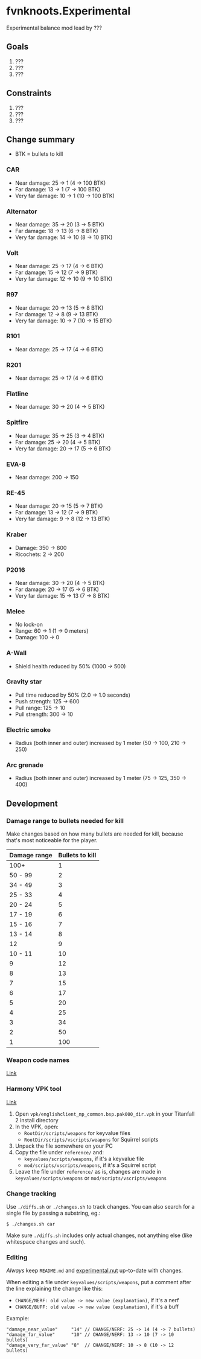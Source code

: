 fvnknoots.Experimental
================================================================================

Experimental balance mod lead by ???

Goals
--------------------------------------------------------------------------------

  1. ???
  2. ???
  3. ???

Constraints
--------------------------------------------------------------------------------

  1. ???
  2. ???
  3. ???

Change summary
--------------------------------------------------------------------------------

  * BTK = bullets to kill

### CAR

  * Near damage: 25 -> 1 (4 -> 100 BTK)
  * Far damage: 13 -> 1 (7 -> 100 BTK)
  * Very far damage: 10 -> 1 (10 -> 100 BTK)

### Alternator

  * Near damage: 35 -> 20 (3 -> 5 BTK)
  * Far damage: 18 -> 13 (6 -> 8 BTK)
  * Very far damage: 14 -> 10 (8 -> 10 BTK)

### Volt

  * Near damage: 25 -> 17 (4 -> 6 BTK)
  * Far damage: 15 -> 12 (7 -> 9 BTK)
  * Very far damage: 12 -> 10 (9 -> 10 BTK)

### R97

  * Near damage: 20 -> 13 (5 -> 8 BTK)
  * Far damage: 12 -> 8 (9 -> 13 BTK)
  * Very far damage: 10 -> 7 (10 -> 15 BTK)

### R101

  * Near damage: 25 -> 17 (4 -> 6 BTK)

### R201

  * Near damage: 25 -> 17 (4 -> 6 BTK)

### Flatline

  * Near damage: 30 -> 20 (4 -> 5 BTK)

### Spitfire

  * Near damage: 35 -> 25 (3 -> 4 BTK)
  * Far damage: 25 -> 20 (4 -> 5 BTK)
  * Very far damage: 20 -> 17 (5 -> 6 BTK)

### EVA-8

  * Near damage: 200 -> 150

### RE-45

  * Near damage: 20 -> 15 (5 -> 7 BTK)
  * Far damage: 13 -> 12 (7 -> 9  BTK)
  * Very far damage: 9  -> 8 (12 -> 13 BTK)

### Kraber

  * Damage: 350 -> 800
  * Ricochets: 2 -> 200

### P2016

  * Near damage: 30 -> 20 (4 -> 5 BTK)
  * Far damage: 20 -> 17 (5 -> 6  BTK)
  * Very far damage: 15 -> 13  (7 -> 8 BTK)

### Melee

  * No lock-on
  * Range: 60 -> 1 (1 -> 0 meters)
  * Damage: 100 -> 0

### A-Wall

  * Shield health reduced by 50% (1000 -> 500)

### Gravity star

  * Pull time reduced by 50% (2.0 -> 1.0 seconds)
  * Push strength: 125 -> 600
  * Pull range: 125 -> 10
  * Pull strength: 300 -> 10

### Electric smoke

  * Radius (both inner and outer) increased by 1 meter (50 -> 100, 210 -> 250)

### Arc grenade

  * Radius (both inner and outer) increased by 1 meter (75 -> 125, 350 -> 400)

Development
--------------------------------------------------------------------------------

### Damage range to bullets needed for kill

Make changes based on how many bullets are needed for kill,
because that's most noticeable for the player.

| Damage range | Bullets to kill |
|--------------|-----------------|
| 100+         | 1               |
| 50 - 99      | 2               |
| 34 - 49      | 3               |
| 25 - 33      | 4               |
| 20 - 24      | 5               |
| 17 - 19      | 6               |
| 15 - 16      | 7               |
| 13 - 14      | 8               |
| 12           | 9               |
| 10 - 11      | 10              |
| 9            | 12              |
| 8            | 13              |
| 7            | 15              |
| 6            | 17              |
| 5            | 20              |
| 4            | 25              |
| 3            | 34              |
| 2            | 50              |
| 1            | 100             |


### Weapon code names

[Link](https://r2northstar.gitbook.io/r2northstar-wiki/hosting-a-server-with-northstar/dedicated-server#weapons)

### Harmony VPK tool

[Link](https://github.com/harmonytf/HarmonyVPKTool/releases/tag/1.2.0)

  1. Open `vpk/englishclient_mp_common.bsp.pak000_dir.vpk` in your Titanfall 2 install directory
  2. In the VPK, open:
     - `RootDir/scripts/weapons` for keyvalue files
     - `RootDir/scripts/vscripts/weapons` for Squirrel scripts
  3. Unpack the file somewhere on your PC
  4. Copy the file under `reference/` and:
     - `keyvalues/scripts/weapons`, if it's a keyvalue file
     - `mod/scripts/vscripts/weapons`, if it's a Squirrel script
  5. Leave the file under `reference/` as is, changes are made in `keyvalues/scripts/weapons` or `mod/scripts/vscripts/weapons`

### Change tracking

Use `./diffs.sh` or `./changes.sh` to track changes. You can also search for a single file
by passing a substring, eg.:

    $ ./changes.sh car

Make sure `./diffs.sh` includes only actual changes, not anything else (like whitespace changes and such).

### Editing

_Always_ keep `README.md` and [experimental.nut](./mod/scripts/vscripts/experimental.nut)
up-to-date with changes.

When editing a file under `keyvalues/scripts/weapons`, put a comment after the line explaining
the change like this:

  * `CHANGE/NERF: old value -> new value (explanation)`, if it's a nerf
  * `CHANGE/BUFF: old value -> new value (explanation)`, if it's a buff

Example:

```
"damage_near_value"     "14" // CHANGE/NERF: 25 -> 14 (4 -> 7 bullets)
"damage_far_value"      "10" // CHANGE/NERF: 13 -> 10 (7 -> 10 bullets)
"damage_very_far_value" "8"  // CHANGE/NERF: 10 -> 8 (10 -> 12 bullets)
```
